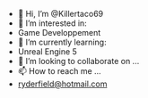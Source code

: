 - 👋 Hi, I’m @Killertaco69
- 👀 I’m interested in:
- Game Developpement
- 🌱 I’m currently learning:
- Unreal Engine 5
- 💞️ I’m looking to collaborate on ...
- 📫 How to reach me ...
- ryderfield@hotmail.com

<!---
Killertaco69/Killertaco69 is a ✨ special ✨ repository because its `README.md` (this file) appears on your GitHub profile.
You can click the Preview link to take a look at your changes.
--->
